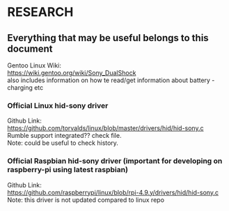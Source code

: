 # RESEARCH
## Everything that may be useful belongs to this document

Gentoo Linux Wiki:  
https://wiki.gentoo.org/wiki/Sony_DualShock  
also includes information on how te read/get information about battery - charging etc





### Official Linux hid-sony driver  
Github Link:  
https://github.com/torvalds/linux/blob/master/drivers/hid/hid-sony.c  
Rumble support integrated?? check file.  
Note: could be useful to check history.  


### Official Raspbian hid-sony driver (important for developing on raspberry-pi using latest raspbian)  
Github Link:  
https://github.com/raspberrypi/linux/blob/rpi-4.9.y/drivers/hid/hid-sony.c  
Note: this driver is not updated compared to linux repo
